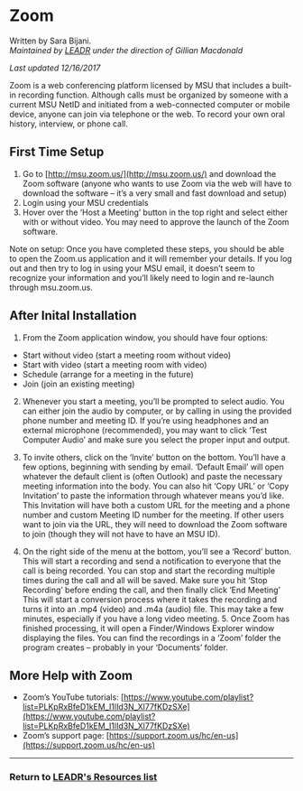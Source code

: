 # Zoom
Written by Sara Bijani.
<br>*Maintained by [LEADR](http://leadr.msu.edu/) under the direction of Gillian Macdonald*

*Last updated 12/16/2017*

Zoom is a web conferencing platform licensed by MSU that includes a built-in recording function. Although calls must be organized by someone with a current MSU NetID and initiated from a web-connected computer or mobile device, anyone can join via telephone or the web. To record your own oral history, interview, or phone call.

## First Time Setup

1. Go to
[http://msu.zoom.us/](http://msu.zoom.us/) and download the Zoom software (anyone who wants to use Zoom via the web will have to download the software – it’s a very small and fast download and setup)
2. Login using your MSU credentials
3. Hover over the ‘Host a Meeting’ button in the top right and select either with or without video. You may need to approve the launch of the Zoom software.

Note on setup: Once you have completed these steps, you should be able to open the Zoom.us application and it will remember your details. If you log out and then try to log in using your MSU email, it doesn’t seem to recognize your information and you’ll likely need to login and re-launch through msu.zoom.us.

## After Inital Installation

1. From the Zoom application window, you should have four options:
- Start without video (start a meeting room without video)
- Start with video (start a meeting room with video)
- Schedule (arrange for a meeting in the future)
- Join (join an existing meeting)

2. Whenever you start a meeting, you’ll be prompted to select audio. You can either join the audio by computer, or by calling in using the provided phone number and meeting ID. If you’re using headphones and an external microphone (recommended), you may want to click ‘Test Computer Audio’ and make sure you select the proper input and output.

3. To invite others, click on the ‘Invite’ button on the bottom. You’ll have a few options, beginning with sending by email. ‘Default Email’ will open whatever the default client is (often Outlook) and paste the necessary meeting information into the body. You can also hit ‘Copy URL’ or ‘Copy Invitation’ to paste the information through whatever means you’d like. This Invitation will have both a custom URL for the meeting and a phone number and custom Meeting ID number for the meeting. If other users want to join via the URL, they will need to download the Zoom software to join (though they will not have to have an MSU ID).

4. On the right side of the menu at the bottom, you’ll see a ‘Record’ button. This will start a recording and send a notification to everyone that the call is being recorded. You can stop and start the recording multiple times during the call and all will be saved. Make sure you hit ‘Stop Recording’ before ending the call, and then finally click ‘End Meeting’ This will start a conversion process where it takes the recording and turns it into an .mp4 (video) and .m4a (audio) file. This may take a few minutes, especially if you have a long video meeting. 5. Once Zoom has finished processing, it will open a Finder/Windows Explorer window displaying the files. You can find the recordings in a ‘Zoom’ folder the program creates – probably in your ‘Documents’ folder.

## More Help with Zoom

- Zoom’s YouTube tutorials: [https://www.youtube.com/playlist?list=PLKpRxBfeD1kEM_I1lId3N_Xl77fKDzSXe](https://www.youtube.com/playlist?list=PLKpRxBfeD1kEM_I1lId3N_Xl77fKDzSXe)
- Zoom’s support page: [https://support.zoom.us/hc/en-us](https://support.zoom.us/hc/en-us)

-----
### Return to [LEADR's Resources list](https://leadr-msu.github.io/)
